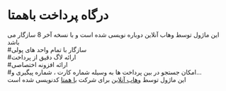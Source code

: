 # درگاه پرداخت باهمتا
این ماژول توسط وهاب آنلاین دوباره نویسی شده است و با نسخه آخر 8 سازگار می باشد
<br/>
#سازگار با تمام واحد های پولی
<br/>
#ارائه لاگ دقیق از پرداخت
<br/>
#ارائه افزونه اختصاصی
<br/>
#امکان جستجو در بین پرداخت ها به وسیله شماره کارت ، شماره پیگیری و...
<br/>
این ماژول توسط <a href="https://vahabonline.ir" target="_blank">وهاب آنلاین</a> برای شرکت <a href="https://webpay.bahamta.com/" target="_blank">با همتا</a> کدنویسی شده است
